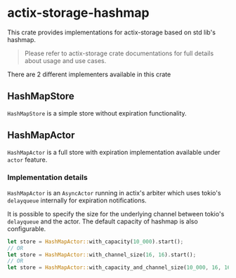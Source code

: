 # actix-storage-hashmap

This crate provides implementations for actix-storage based on std lib's hashmap.

> Please refer to actix-storage crate documentations for full details about usage and use cases.

There are 2 different implementers available in this crate

## HashMapStore
`HashMapStore` is a simple store without expiration functionality.

## HashMapActor
`HashMapActor` is a full store with expiration implementation available under `actor` feature.

### Implementation details
`HashMapActor` is an `AsyncActor` running in actix's arbiter which uses tokio's `delayqueue` internally for expiration notifications.

It is possible to specify the size for the underlying channel between tokio's `delayqueue` and the actor. The default capacity of hashmap is also configurable.

```rust
let store = HashMapActor::with_capacity(10_000).start();
// OR
let store = HashMapActor::with_channel_size(16, 16).start();
// OR
let store = HashMapActor::with_capacity_and_channel_size(10_000, 16, 16).start();
```

